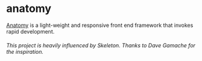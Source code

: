 anatomy
=======

[Anatomy](http://niix.github.io/anatomy/) is a light-weight and responsive front end framework that invokes rapid development.
###### This project is heavily influenced by Skeleton.  Thanks to Dave Gamache for the inspiration.

